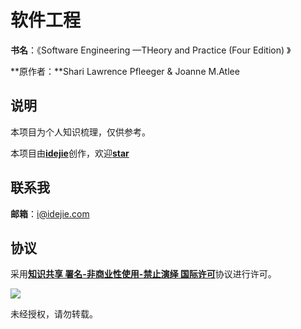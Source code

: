 # 软件工程

**书名**：《Software Engineering —THeory and Practice (Four Edition) 》

**原作者：**Shari Lawrence Pfleeger & Joanne M.Atlee



## 说明

本项目为个人知识梳理，仅供参考。

本项目由[**idejie**](https://github.com/YangDejie)创作，欢迎[**star**]()



## 联系我

**邮箱**：i@idejie.com



## 协议

采用[**知识共享  署名-非商业性使用-禁止演绎 国际许可**](https://creativecommons.org/licenses/by-nc-nd/4.0/)协议进行许可。

![](https://licensebuttons.net/l/by-nc-nd/3.0/88x31.png)

未经授权，请勿转载。